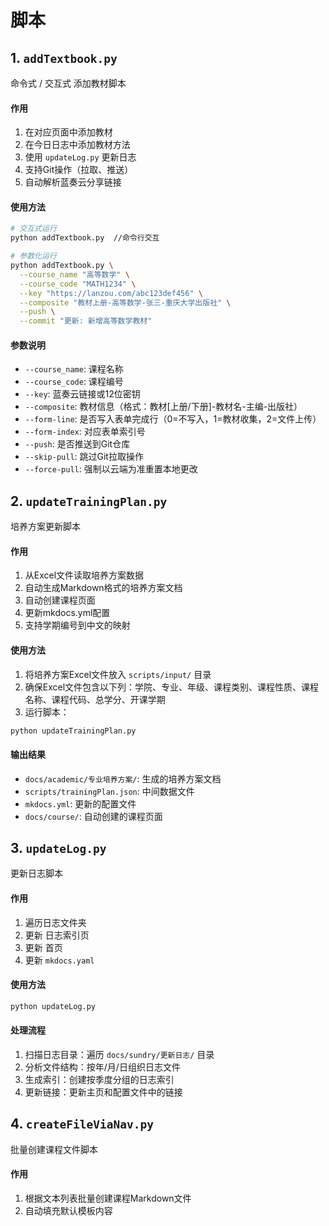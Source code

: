 # 脚本

## 1. `addTextbook.py`

命令式 / 交互式 添加教材脚本

#### 作用
1. 在对应页面中添加教材
2. 在今日日志中添加教材方法
3. 使用 `updateLog.py` 更新日志
4. 支持Git操作（拉取、推送）
5. 自动解析蓝奏云分享链接

#### 使用方法
```bash
# 交互式运行
python addTextbook.py  //命令行交互

# 参数化运行
python addTextbook.py \
  --course_name "高等数学" \
  --course_code "MATH1234" \
  --key "https://lanzou.com/abc123def456" \
  --composite "教材上册-高等数学-张三-重庆大学出版社" \
  --push \
  --commit "更新: 新增高等数学教材"
```

#### 参数说明
- `--course_name`: 课程名称
- `--course_code`: 课程编号
- `--key`: 蓝奏云链接或12位密钥
- `--composite`: 教材信息（格式：教材[上册/下册]-教材名-主编-出版社）
- `--form-line`: 是否写入表单完成行（0=不写入，1=教材收集，2=文件上传）
- `--form-index`: 对应表单索引号
- `--push`: 是否推送到Git仓库
- `--skip-pull`: 跳过Git拉取操作
- `--force-pull`: 强制以云端为准重置本地更改

## 2. `updateTrainingPlan.py`

培养方案更新脚本

#### 作用
1. 从Excel文件读取培养方案数据
2. 自动生成Markdown格式的培养方案文档
3. 自动创建课程页面
4. 更新mkdocs.yml配置
5. 支持学期编号到中文的映射

#### 使用方法
1. 将培养方案Excel文件放入 `scripts/input/` 目录
2. 确保Excel文件包含以下列：学院、专业、年级、课程类别、课程性质、课程名称、课程代码、总学分、开课学期
3. 运行脚本：
```bash
python updateTrainingPlan.py
```

#### 输出结果
- `docs/academic/专业培养方案/`: 生成的培养方案文档
- `scripts/trainingPlan.json`: 中间数据文件
- `mkdocs.yml`: 更新的配置文件
- `docs/course/`: 自动创建的课程页面

## 3. `updateLog.py`

更新日志脚本

#### 作用
1. 遍历日志文件夹
2. 更新 日志索引页
3. 更新 首页
4. 更新 `mkdocs.yaml`

#### 使用方法
```bash
python updateLog.py
```

#### 处理流程
1. 扫描日志目录：遍历 `docs/sundry/更新日志/` 目录
2. 分析文件结构：按年/月/日组织日志文件
3. 生成索引：创建按季度分组的日志索引
4. 更新链接：更新主页和配置文件中的链接

## 4. `createFileViaNav.py`

批量创建课程文件脚本

#### 作用
1. 根据文本列表批量创建课程Markdown文件
2. 自动填充默认模板内容